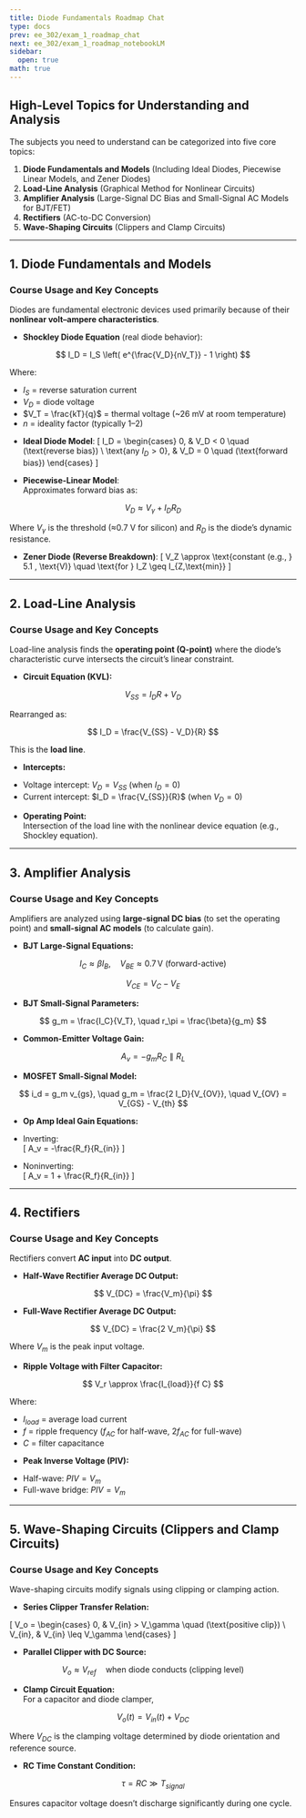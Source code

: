 ```yaml
---
title: Diode Fundamentals Roadmap Chat
type: docs
prev: ee_302/exam_1_roadmap_chat
next: ee_302/exam_1_roadmap_notebookLM
sidebar:
  open: true
math: true
---
```


## High-Level Topics for Understanding and Analysis

The subjects you need to understand can be categorized into five core topics:

1.  **Diode Fundamentals and Models** (Including Ideal Diodes, Piecewise Linear Models, and Zener Diodes)  
2.  **Load-Line Analysis** (Graphical Method for Nonlinear Circuits)  
3.  **Amplifier Analysis** (Large-Signal DC Bias and Small-Signal AC Models for BJT/FET)  
4.  **Rectifiers** (AC-to-DC Conversion)  
5.  **Wave-Shaping Circuits** (Clippers and Clamp Circuits)  

---

## 1. Diode Fundamentals and Models

### Course Usage and Key Concepts
Diodes are fundamental electronic devices used primarily because of their **nonlinear volt–ampere characteristics**.  

* **Shockley Diode Equation** (real diode behavior):

$$
I_D = I_S \left( e^{\frac{V_D}{nV_T}} - 1 \right)
$$

Where:  
- $I_S$ = reverse saturation current  
- $V_D$ = diode voltage  
- $V_T = \frac{kT}{q}$ = thermal voltage (~26 mV at room temperature)  
- $n$ = ideality factor (typically 1–2)  

* **Ideal Diode Model**:
\[
I_D =
\begin{cases}
0, & V_D < 0 \quad (\text{reverse bias}) \\
\text{any $I_D > 0$}, & V_D = 0 \quad (\text{forward bias})
\end{cases}
\]

* **Piecewise-Linear Model**:  
Approximates forward bias as:

$$
V_D \approx V_\gamma + I_D R_D
$$

Where $V_\gamma$ is the threshold (≈0.7 V for silicon) and $R_D$ is the diode’s dynamic resistance.  

* **Zener Diode (Reverse Breakdown)**:
\[
V_Z \approx \text{constant (e.g., } 5.1 \, \text{V)} \quad \text{for } I_Z \geq I_{Z,\text{min}}
\]

---

## 2. Load-Line Analysis

### Course Usage and Key Concepts
Load-line analysis finds the **operating point (Q-point)** where the diode’s characteristic curve intersects the circuit’s linear constraint.  

* **Circuit Equation (KVL):**

$$
V_{SS} = I_D R + V_D
$$

Rearranged as:

$$
I_D = \frac{V_{SS} - V_D}{R}
$$

This is the **load line**.

* **Intercepts:**
- Voltage intercept: $V_D = V_{SS}$ (when $I_D = 0$)  
- Current intercept: $I_D = \frac{V_{SS}}{R}$ (when $V_D = 0$)

* **Operating Point:**  
Intersection of the load line with the nonlinear device equation (e.g., Shockley equation).

---

## 3. Amplifier Analysis

### Course Usage and Key Concepts
Amplifiers are analyzed using **large-signal DC bias** (to set the operating point) and **small-signal AC models** (to calculate gain).  

* **BJT Large-Signal Equations:**

$$
I_C \approx \beta I_B, \quad V_{BE} \approx 0.7 \, \text{V (forward-active)}
$$

$$
V_{CE} = V_C - V_E
$$

* **BJT Small-Signal Parameters:**

$$
g_m = \frac{I_C}{V_T}, \quad r_\pi = \frac{\beta}{g_m}
$$

* **Common-Emitter Voltage Gain:**

$$
A_v = -g_m R_C \parallel R_L
$$

* **MOSFET Small-Signal Model:**

$$
i_d = g_m v_{gs}, \quad g_m = \frac{2 I_D}{V_{OV}}, \quad V_{OV} = V_{GS} - V_{th}
$$

* **Op Amp Ideal Gain Equations:**

- Inverting:  
\[
A_v = -\frac{R_f}{R_{in}}
\]

- Noninverting:  
\[
A_v = 1 + \frac{R_f}{R_{in}}
\]

---

## 4. Rectifiers

### Course Usage and Key Concepts
Rectifiers convert **AC input** into **DC output**.  

* **Half-Wave Rectifier Average DC Output:**

$$
V_{DC} = \frac{V_m}{\pi}
$$

* **Full-Wave Rectifier Average DC Output:**

$$
V_{DC} = \frac{2 V_m}{\pi}
$$

Where $V_m$ is the peak input voltage.

* **Ripple Voltage with Filter Capacitor:**

$$
V_r \approx \frac{I_{load}}{f C}
$$

Where:  
- $I_{load}$ = average load current  
- $f$ = ripple frequency ($f_{AC}$ for half-wave, $2f_{AC}$ for full-wave)  
- $C$ = filter capacitance  

* **Peak Inverse Voltage (PIV):**
- Half-wave: $PIV = V_m$  
- Full-wave bridge: $PIV = V_m$  

---

## 5. Wave-Shaping Circuits (Clippers and Clamp Circuits)

### Course Usage and Key Concepts
Wave-shaping circuits modify signals using clipping or clamping action.  

* **Series Clipper Transfer Relation:**

\[
V_o =
\begin{cases}
0, & V_{in} > V_\gamma \quad (\text{positive clip}) \\
V_{in}, & V_{in} \leq V_\gamma
\end{cases}
\]

* **Parallel Clipper with DC Source:**

$$
V_o \approx V_{ref} \quad \text{when diode conducts (clipping level)}
$$

* **Clamp Circuit Equation:**  
For a capacitor and diode clamper,

$$
V_o(t) = V_{in}(t) + V_{DC}
$$

Where $V_{DC}$ is the clamping voltage determined by diode orientation and reference source.

* **RC Time Constant Condition:**

$$
\tau = RC \gg T_{signal}
$$

Ensures capacitor voltage doesn’t discharge significantly during one cycle.
